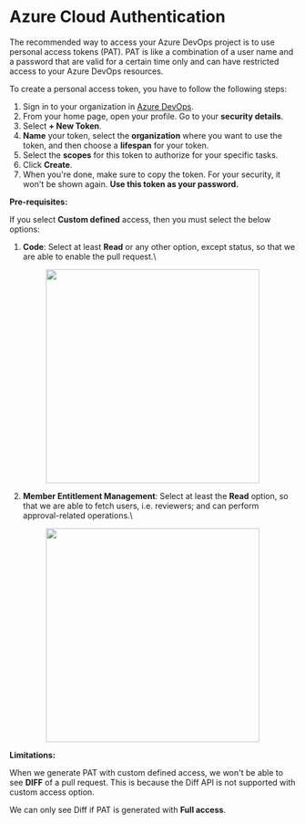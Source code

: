 # Azure Cloud Authentication

The recommended way to access your Azure DevOps project is to use personal access tokens (PAT). PAT is like a combination of a user name and a password that are valid for a certain time only and can have restricted access to your Azure DevOps resources.

To create a personal access token, you have to follow the following steps:

1. Sign in to your organization in [Azure DevOps](../../../azure-devops.md).
2. From your home page, open your profile. Go to your **security details**.
3. Select **+ New Token**.
4. **Name** your token, select the **organization** where you want to use the token, and then choose a **lifespan** for your token.
5. Select the **scopes** for this token to authorize for your specific tasks.
6. Click **Create**.
7. When you're done, make sure to copy the token. For your security, it won't be shown again. **Use this token as your password.**

**Pre-requisites:**

If you select **Custom defined** access, then you must select the below options:

1.  &#x20;**Code**: Select at least **Read** or any other option, except status, so that we are able to enable the pull request.\


    <figure><img src="https://cdn.document360.io/8711f4e7-c040-4616-aac9-d947f87e4619/Images/Documentation/image-1657015264704.png" alt="" width="375"><figcaption></figcaption></figure>
2.  &#x20;**Member Entitlement Management**: Select at least the **Read** option, so that we are able to fetch users, i.e. reviewers; and can perform approval-related operations.\


    <figure><img src="https://cdn.document360.io/8711f4e7-c040-4616-aac9-d947f87e4619/Images/Documentation/image-1657015560785.png" alt="" width="375"><figcaption></figcaption></figure>

**Limitations:**

When we generate PAT with custom defined access, we won't be able to see **DIFF** of a pull request. This is because the Diff API is not supported with custom access option.

We can only see Diff if PAT is generated with **Full access**.
